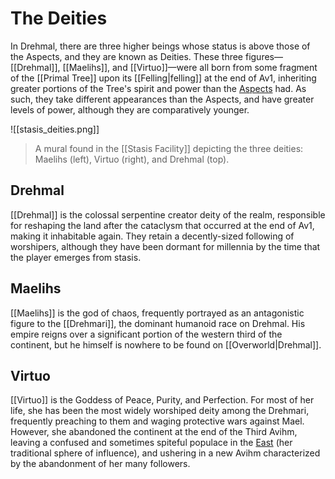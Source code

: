 # The Deities

In Drehmal, there are three higher beings whose status is above those of the Aspects, and they are known as Deities. These three figures—[[Drehmal]], [[Maelihs]], and [[Virtuo]]—were all born from some fragment of the [[Primal Tree]] upon its [[Felling|felling]] at the end of Av1, inheriting greater portions of the Tree's spirit and power than the [Aspects](/Lore/Higher_Beings/Aspects) had. As such, they take different appearances than the Aspects, and have greater levels of power, although they are comparatively younger.

![[stasis_deities.png]]
> A mural found in the [[Stasis Facility]] depicting the three deities: Maelihs (left), Virtuo (right), and Drehmal (top).

## Drehmal
[[Drehmal]] is the colossal serpentine creator deity of the realm, responsible for reshaping the land after the cataclysm that occurred at the end of Av1, making it inhabitable again. They retain a decently-sized following of worshipers, although they have been dormant for millennia by the time that the player emerges from stasis.

## Maelihs
[[Maelihs]] is the god of chaos, frequently portrayed as an antagonistic figure to the [[Drehmari]], the dominant humanoid race on Drehmal. His empire reigns over a significant portion of the western third of the continent, but he himself is nowhere to be found on [[Overworld|Drehmal]].

## Virtuo
[[Virtuo]] is the Goddess of Peace, Purity, and Perfection. For most of her life, she has been the most widely worshiped deity among the Drehmari, frequently preaching to them and waging protective wars against Mael. However, she abandoned the continent at the end of the Third Avihm, leaving a confused and sometimes spiteful populace in the [East](/World/Regions/Eastern_Regions/) (her traditional sphere of influence), and ushering in a new Avihm characterized by the abandonment of her many followers.
